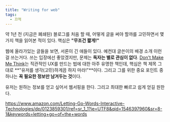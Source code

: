 ```yaml
---
title: "Writing for web"
tags:
  - 끄적
---
```


약 1년 전 (지금은 폐쇄된) 블로그를 처음 할 때, 어떻게 글을 써야 할까를 고민하면서 몇 가지 책을 읽어본 적이 있다. 핵심은 **"무조건 짧게!"**

웹에 올라가있는 글들을 보면, 서론이 긴 애들이 있다. 예컨대 글쓴이의 배경 소개 이런걸 쓰는거다. 쓰는 입장에선 좋았겠지만, 문제는 **독자는 별로 관심이 없다**. [Don't Make Me Think](https://www.amazon.com/Dont-Make-Think-Revisited-Usability/dp/0321965515/ref=sr_1_1?ie=UTF8&qid=1546397717&sr=8-1&keywords=dont+make+me+think)는 직관적인 UX를 만드는 법에 대한 아주 유명한 책인데, 핵심은 책 제목 그대로 **"유저를 생각(고민)하게끔 하지 마라!"**이다. 그리고 그를 위한 중요 포인트 중 하나는 **꼭 필요한 정보만 남겨두는 것**이다.

유저는 원하는 정보를 얻고 싶어서 웹서핑을 한다. 그리고 최대한 빠르고 쉽게 얻길 원한다. 

https://www.amazon.com/Letting-Go-Words-Interactive-Technologies/dp/0123859301/ref=sr_1_1?ie=UTF8&qid=1546397960&sr=8-1&keywords=letting+go+of+the+words
